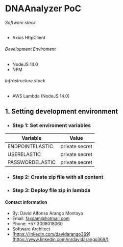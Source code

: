 
# DNAAnalyzer PoC

###### Software stack
- Axios HttpClient


###### Development Enviroment
- NodeJS 14.0
- NPM

###### Infrastructure stack
- AWS Lambda (NodeJS 14.0)


## 1. Setting development environment

- ### Step 1: Set enviroment variables

| Variable | Value |
| ------ | ------ |
| ENDPOINTELASTIC| private secret |
USERELASTIC|private secret|
|PASSWORDELASTIC|private secret|

- ### Step 2: Create zip file with all content
- ### Step 3: Deploy file zip in lambda

#### Contact information
- By: David Alfonso Arango Montoya
- Email: faxdam@hotmail.com
- Phone: +57 3008018060
- Software Architect
- [https://linkedin.com/davidarango369](https://www.linkedin.com/in/davidarango369/)

